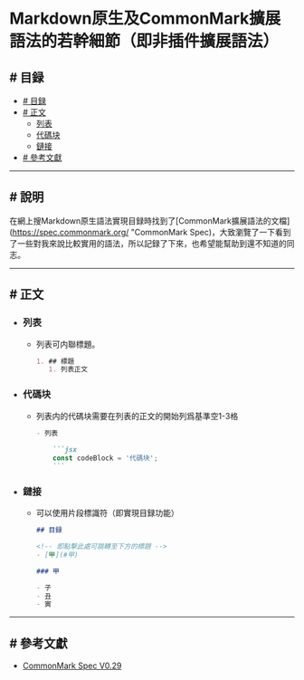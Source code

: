 # Markdown原生及CommonMark擴展語法的若幹細節（即非插件擴展語法）

## # 目録

- [# 目録](#-目録)
- [# 正文](#-正文)
  - [列表](#列表)
  - [代碼块](#代碼块)
  - [鏈接](#鏈接)
- [# 參考文獻](#-參考文獻)

---

## # 說明

在網上搜Markdown原生語法實現目録時找到了[CommonMark擴展語法的文檔](https://spec.commonmark.org/ "CommonMark Spec)，大致瀏覽了一下看到了一些對我來說比較實用的語法，所以記録了下來，也希望能幫助到還不知道的同志。


---

## # 正文

- ### 列表
  - 列表可内聯標題。

    
      ```markdown
      1. ## 標題
         1. 列表正文
      ```
  
- ### 代碼块
  - 列表内的代碼块需要在列表的正文的開始列爲基準空1-3格

      ~~~markdown
      - 列表
          
          ```jsx
          const codeBlock = '代碼块';
          ```
      ~~~

- ### 鏈接

  - 可以使用片段標識符（即實現目録功能）
  
      ```markdown
      ## 目録
      
      <!-- 即點撃此處可跳轉至下方的標題 -->
      - [甲](#甲) 
      
      ### 甲
      
      - 子
      - 丑
      - 寅
      ```
---

## # 參考文獻

  - [CommonMark Spec V0.29](https://spec.commonmark.org/ "CommonMark Spec V0.29")
